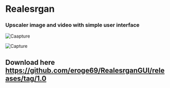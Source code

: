 # Realesrgan
### Upscaler image and video with simple user interface

![Caapture](https://github.com/user-attachments/assets/e82829e7-4bed-4077-9991-346cb977dfc5)

![Capture](https://github.com/user-attachments/assets/cd93e28c-4d6c-4818-9a20-b92197b0a992)

## Download here https://github.com/eroge69/RealesrganGUI/releases/tag/1.0
